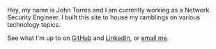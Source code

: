 Hey, my name is John Torres and I am currently working as a Network Security Engineer. I built this site to house my ramblings on various technology topics.

See what I'm up to on [GitHub](https://github.com/johnjtorres) and [LinkedIn](https://linkedin.com/in/johnjamestorres), or [email me](mailto:john@johntorres.me).
